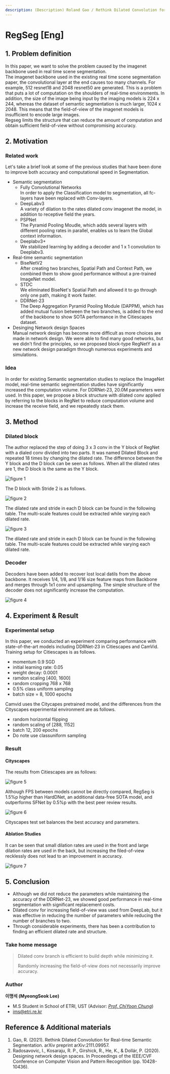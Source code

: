 ```yaml
---
description: (Description) Roland Gao / Rethink Dilated Convolution for Real-time Semantic Segmentation / arXiv 2021
---
```


# RegSeg \[Eng\]


##  1. Problem definition
In this paper, we want to solve the problem caused by the imagenet backbone used in real time scene segmentation.  
The imagenet backbone used in the existing real time scene segmentation paper, the convolutional layer at the end causes too many channels. For example, 512 resnet18 and 2048 resnet50 are generated. This is a problem that puts a lot of computation on the shoulders of real-time environments.
In addition, the size of the image being input by the imaging models is 224 x 244, whereas the dataset of semantic segmentation is much larger, 1024 x 2048. This means that the field-of-view of the imagenet models is insufficient to encode large images.  
Regseg limits the structure that can reduce the amount of computation and obtain sufficient field-of-view without compromising accuracy.

## 2. Motivation

### Related work
Let's take a brief look at some of the previous studies that have been done to improve both accuracy and computational speed in Segmentation.
* Semantic segmentation
    * Fully Convolutional Networks  
    In order to apply the Classification model to segmentation, all fc-layers have been replaced with Conv-layers.
    * DeepLabv3  
    A variety of dilation to the rates dilated conv imagenet the model, in addition to receptive field the years.
    * PSPNet  
    The Pyramid Pooling Moudle, which adds several layers with different pooling rates in parallel, enables us to learn the Global context information.
    * Deeplabv3+  
    We stabilized learning by adding a decoder and 1 x 1 convolution to Deeplabv3.
* Real-time semantic segmentation
    * BiseNetV2  
    After creating two branches, Spatial Path and Context Path, we combined them to show good performance without a pre-trained ImageNet model.
    * STDC  
    We eliminated BiseNet's Spatial Path and allowed it to go through only one path, making it work faster.
    * DDRNet-23  
    The Deep Aggregation Pyramid Pooling Module (DAPPM), which has added mutual fusion between the two branches, is added to the end of the backbone to show SOTA performance in the Citiescapes dataset.
* Desinging Network design Spaces  
Manual network design has become more difficult as more choices are made in network design. We were able to find many good networks, but we didn't find the principles, so we proposed block-type RegNetY as a new network design paradigm through numerous experiments and simulations.

### Idea
In order for existing Semantic segmentation studies to replace the ImageNet model, real-time semantic segmentation studies have significantly increased the computation volume. For DDRNet-23, 20.0M parameters were used. In this paper, we propose a block structure with dilated conv applied by referring to the blocks in RegNet to reduce computation volume and increase the receive field, and we repeatedly stack them.

## 3. Method

### Dilated block
The author replaced the step of doing 3 x 3 conv in the Y block of RegNet with a dialed conv divided into two parts. It was named Dilated Block and repeated 18 times by changing the dilated rate. The difference between the Y block and the D block can be seen as follows. When all the dilated rates are 1, the D block is the same as the Y block.

![figure 1](/.gitbook/assets/2022spring/regseg1.PNG)

The D block with Stride 2 is as follows.

![figure 2](/.gitbook/assets/2022spring/regseg2.PNG)

The dilated rate and stride in each D block can be found in the following table. The multi-scale features could be extracted while varying each dilated rate.

![figure 3](/.gitbook/assets/2022spring/regseg3.PNG)

The dilated rate and stride in each D block can be found in the following table. The multi-scale features could be extracted while varying each dilated rate.

### Decoder
Decoders have been added to recover lost local datils from the above backbone. It receives 1/4, 1/8, and 1/16 size feature maps from Backbone and merges through 1x1 conv and upsampling. The simple structure of the decoder does not significantly increase the computation.

![figure 4](/.gitbook/assets/2022spring/regseg4.PNG)

## 4. Experiment & Result

### Experimental setup
In this paper, we conducted an experiment comparing performance with state-of-the-art models including DDRNet-23 in Citiescapes and CamVid. Training setup for Citiescapes is as follows.

* momentum 0.9 SGD
* initial learning rate: 0.05
* weight decay: 0.0001
* ramdon scaling [400, 1600]
* random cropping 768 x 768
* 0.5% class uniform sampling
* batch size = 8, 1000 epochs

Camvid uses the Citycapes pretrained model, and the differences from the Cityscapes experimental environment are as follows.
* random horizontal flipping
* random scaling of [288, 1152]
* batch 12, 200 epochs
* Do note use classuniform sampling

### Result

#### Cityscapes
The results from Citiescapes are as follows:

![figure 5](/.gitbook/assets/2022spring/regseg5.PNG)

Although FPS between models cannot be directly compared, RegSeg is 1.5%p higher than HardDNet, an additional data-free SOTA model, and outperforms SFNet by 0.5%p with the best peer review results.

![figure 6](/.gitbook/assets/2022spring/regseg6.PNG)

Cityscapes test set balances the best accuracy and parameters.

#### Ablation Studies
It can be seen that small dilation rates are used in the front and large dilation rates are used in the back, but increasing the filed-of-view recklessly does not lead to an improvement in accuracy.

![figure 7](/.gitbook/assets/2022spring/regseg7.PNG)

## 5. Conclusion
* Although we did not reduce the parameters while maintaining the accuracy of the DDRNet-23, we showed good performance in real-time segmentation with significant replacement costs.
* Dilated conv for increasing field-of-view was used from DeepLab, but it was effective in reducing the number of parameters while reducing the number of branches to two.
* Through considerable experiments, there has been a contribution to finding an efficient dilated rate and structure.

### Take home message

> Dilated conv branch is efficient to build depth while minimizing it.
>
> Randomly increasing the field-of-view does not necessarily improve accuracy.

### Author

**이명석 \(MyeongSeok Lee\)** 

* M.S Student in School of ETRI, UST (Advisor: [_Prof. ChiYoon Chung_](https://etriai.notion.site/))
* ims@etri.re.kr


## Reference & Additional materials

1. Gao, R. (2021). Rethink Dilated Convolution for Real-time Semantic Segmentation. arXiv preprint arXiv:2111.09957.
2. Radosavovic, I., Kosaraju, R. P., Girshick, R., He, K., & Dollár, P. (2020). Designing network design spaces. In Proceedings of the IEEE/CVF Conference on Computer Vision and Pattern Recognition (pp. 10428-10436).
